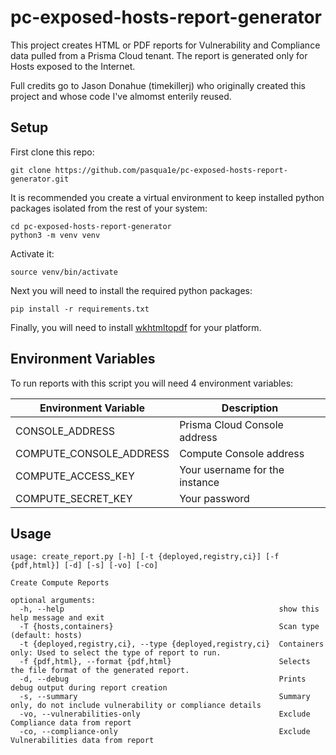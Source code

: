 # pc-exposed-hosts-report-generator
This project creates HTML or PDF reports for Vulnerability and Compliance data pulled from a Prisma Cloud tenant. 
The report is generated only for Hosts exposed to the Internet.

Full credits go to Jason Donahue (timekillerj) who originally created this project and whose code I've almomst enterily reused. 
 

## Setup
First clone this repo:

```
git clone https://github.com/pasqua1e/pc-exposed-hosts-report-generator.git
```

It is recommended you create a virtual environment to keep installed python packages isolated from the rest of your system:

```
cd pc-exposed-hosts-report-generator
python3 -m venv venv
```
Activate it:

```
source venv/bin/activate
```

Next you will need to install the required python packages:

```
pip install -r requirements.txt
```

Finally, you will need to install [wkhtmltopdf](https://wkhtmltopdf.org/downloads.html) for your platform.

## Environment Variables
To run reports with this script you will need 4 environment variables:

| Environment Variable     | Description                               |
|----------------------    |-------------------------------------------|
| CONSOLE_ADDRESS          | Prisma Cloud Console address              |
| COMPUTE_CONSOLE_ADDRESS  | Compute Console address                   |
| COMPUTE_ACCESS_KEY       | Your username for the instance            |
| COMPUTE_SECRET_KEY       | Your password                             |

## Usage
```
usage: create_report.py [-h] [-t {deployed,registry,ci}] [-f {pdf,html}] [-d] [-s] [-vo] [-co]

Create Compute Reports

optional arguments:
  -h, --help                                                show this help message and exit
  -T {hosts,containers}                                     Scan type (default: hosts)
  -t {deployed,registry,ci}, --type {deployed,registry,ci}  Containers only: Used to select the type of report to run.
  -f {pdf,html}, --format {pdf,html}                        Selects the file format of the generated report.
  -d, --debug                                               Prints debug output during report creation
  -s, --summary                                             Summary only, do not include vulnerability or compliance details
  -vo, --vulnerabilities-only                               Exclude Compliance data from report
  -co, --compliance-only                                    Exclude Vulnerabilities data from report
```
